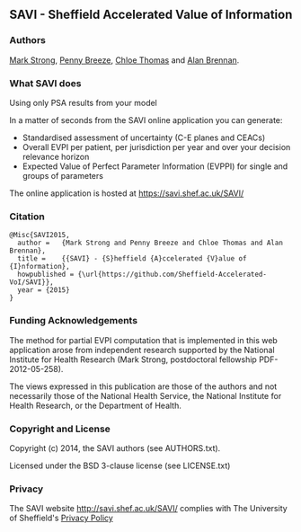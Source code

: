 ## SAVI - Sheffield Accelerated Value of Information

### Authors
<a href='https://www.shef.ac.uk/scharr/sections/ph/staff/profiles/mark' target='_blank'>Mark Strong</a>, 
<a href='https://www.sheffield.ac.uk/scharr/sections/heds/staff/watson_p' target='_blank'>Penny Breeze</a>, 
<a href='https://www.sheffield.ac.uk/scharr/sections/heds/staff/thomas_c' target='_blank'>Chloe Thomas</a> and 
<a href='https://www.sheffield.ac.uk/scharr/sections/heds/staff/brennan_a' target='_blank'>Alan Brennan</a>.

### What SAVI does

Using only PSA results from your model

In a matter of seconds from the SAVI online application you can generate:

* Standardised assessment of uncertainty (C-E planes and CEACs)
* Overall EVPI per patient, per jurisdiction per year and over your decision relevance horizon
* Expected Value of Perfect Parameter Information (EVPPI) for single and groups of parameters

The online application is hosted at https://savi.shef.ac.uk/SAVI/

### Citation


    @Misc{SAVI2015,
      author =   {Mark Strong and Penny Breeze and Chloe Thomas and Alan Brennan},
      title =    {{SAVI} - {S}heffield {A}ccelerated {V}alue of {I}nformation},
      howpublished = {\url{https://github.com/Sheffield-Accelerated-VoI/SAVI}},
      year = {2015}
    }
    
### Funding Acknowledgements

The method for partial EVPI computation that is implemented in this web application arose from independent research 
supported by the National Institute for Health Research (Mark Strong, 
postdoctoral fellowship PDF-2012-05-258). 

The views expressed in this publication are those 
of the authors and not necessarily those of the National Health Service, 
the National Institute for Health Research, or the Department of Health.

### Copyright and License

Copyright (c) 2014, the SAVI authors (see AUTHORS.txt).

Licensed under the BSD 3-clause license (see LICENSE.txt)

### Privacy

The SAVI website http://savi.shef.ac.uk/SAVI/ complies with The University of Sheffield's <a href='https://www.sheffield.ac.uk/privacy' target='_blank'>Privacy Policy</a>
